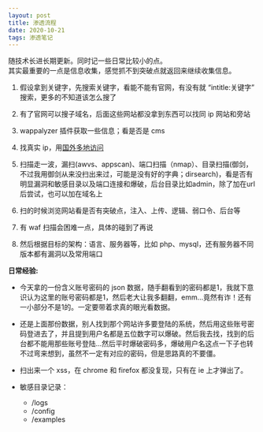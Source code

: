 ```yaml
---
layout: post
title: 渗透流程
date: 2020-10-21
tags: 渗透笔记
---
```


随技术长进长期更新。同时记一些日常比较小的点。<br>  其实最重要的一点是信息收集，感觉抓不到突破点就返回来继续收集信息。

1. 假设拿到关键字，先搜索关键字，看能不能有官网，有没有就 “intitle:关键字” 搜索，更多的不知道该怎么搜了

1. 有了官网可以搜子域名，后面这些网站都没拿到东西可以找同 ip 网站和旁站

1. wappalyzer 插件获取一些信息；看是否是 cms

1. 找真实 ip，用[国外多地访问](https://asm.ca.com/en/ping.php)

1. 扫描走一波，漏扫(awvs、appscan)、端口扫描（nmap）、目录扫描(御剑，不过我用御剑从来没扫出来过，可能是没有好的字典；dirsearch)，看是否有明显漏洞和敏感目录以及端口连接和爆破，后台目录比如admin，除了加在url后尝试，也可以加在域名上

1. 扫的时候浏览网站看是否有突破点，注入、上传、逻辑、弱口令、后台等

1. 有 waf 扫描会困难一点，具体的碰到了再说

1. 然后根据目标的架构：语言、服务器等，比如 php、mysql，还有服务器不同版本都有漏洞以及常用端口


**日常经验:**

* 今天拿的一份含义账号密码的 json 数据，随手翻看到的密码都是1，我就下意识认为这里的账号密码都是1，然后老大让我多翻翻，emm...竟然有诈！还有一小部分不是1的。一定要带着求真的眼光看数据。

* 还是上面那份数据，别人找到那个网站许多要登陆的系统，然后用这些账号密码登进去了，并且提到用户名都是五位数字可以爆破。然后我去找，找到的后台都不能用那些账号登陆...然后平时爆破密码多，爆破用户名这点一下子也转不过弯来想到，虽然不一定有对应的密码，但是思路真的不要僵。

* 扫出来一个 xss，在 chrome 和 firefox 都没复现，只有在 ie 上才弹出了。

* 敏感目录记录：
	* /logs
	* /config 
	* /examples
